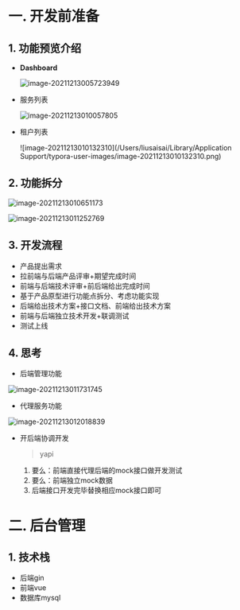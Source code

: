 # 一. 开发前准备

## 1. 功能预览介绍

- **Dashboard**

  ![image-20211213005723949](https://raw.githubusercontent.com/hellolib/pictures/main/Typora/pic-00-gitee/image-20211213005723949.png)

- 服务列表

  ![image-20211213010057805](https://raw.githubusercontent.com/hellolib/pictures/main/Typora/pic-00-gitee/image-20211213010057805.png)

- 租户列表

  ![image-20211213010132310](/Users/liusaisai/Library/Application Support/typora-user-images/image-20211213010132310.png)

## 2. 功能拆分

![image-20211213010651173](https://raw.githubusercontent.com/hellolib/pictures/main/Typora/pic-00-gitee/image-20211213010651173.png)

![image-20211213011252769](https://raw.githubusercontent.com/hellolib/pictures/main/Typora/pic-00-gitee/image-20211213011252769.png)

## 3. 开发流程

- 产品提出需求
- 拉前端与后端产品评审+期望完成时间
- 前端与后端技术评审+前后端给出完成时间
- 基于产品原型进行功能点拆分、考虑功能实现
- 后端给出技术方案+接口文档、前端给出技术方案
- 前端与后端独立技术开发+联调测试
- 测试上线

## 4. 思考

- 后端管理功能

![image-20211213011731745](https://raw.githubusercontent.com/hellolib/pictures/main/Typora/pic-00-gitee/image-20211213011731745.png)

- 代理服务功能

![image-20211213012018839](https://raw.githubusercontent.com/hellolib/pictures/main/Typora/pic-00-gitee/image-20211213012018839.png)

- 开后端协调开发

  > yapi

  1. 要么：前端直接代理后端的mock接口做开发测试
  2. 要么：前端独立mock数据
  3. 后端接口开发完毕替换相应mock接口即可

# 二. 后台管理

## 1. 技术栈

- 后端gin
- 前端vue
- 数据库mysql